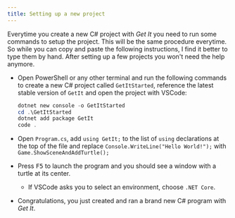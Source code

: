 ```yaml
---
title: Setting up a new project
---
```


Everytime you create a new C# project with *Get It* you need to run some commands to setup the project.
This will be the same procedure everytime.
So while you can copy and paste the following instructions, I find it better to type them by hand.
After setting up a few projects you won't need the help anymore.

* Open PowerShell or any other terminal and run the following commands to create a new C# project called `GetItStarted`, reference the latest stable version of `GetIt` and open the project with VSCode:

    ```powershell
    dotnet new console -o GetItStarted
    cd .\GetItStarted
    dotnet add package GetIt
    code .
    ```

* Open `Program.cs`, add `using GetIt;` to the list of `using` declarations at the top of the file and replace `Console.WriteLine("Hello World!");` with `Game.ShowSceneAndAddTurtle();`
* Press <kbd>F5</kbd> to launch the program and you should see a window with a turtle at its center.
  * If VSCode asks you to select an environment, choose `.NET Core`.
* Congratulations, you just created and ran a brand new C# program with *Get It*.
